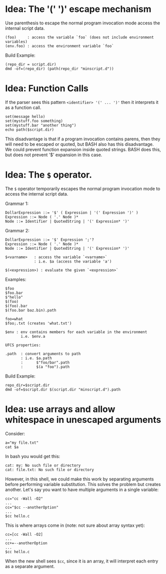 
# Idea: The '(' ')' escape mechanism

Use parenthesis to escape the normal program invocation mode access the internal script data.

```
(foo)     : access the variable `foo` (does not include environment variables)
(env.foo) : access the environment variable `foo`
```

Build Example:
```
(repo_dir = script.dir)
dmd -of=(repo_dir) (path(repo_dir "minscript.d"))
```

# Idea: Function Calls

If the parser sees this pattern `<identifier> '(' ... ')'` then it interprets it as a function call.
```
set(message hello)
set(mystuff.foo something)
set(mystuff.bar "another thing")
echo path($script.dir)
```

This disadvantage is that if a program invocation contains parens, then they will need to be escaped or quoted, but BASH also has this disadvantage.  We could prevent function expansion inside quoted strings.  BASH does this, but does not prevent '$' expansion in this case.

# Idea: The `$` operator.

The `$` operator temporarily escapes the normal program invocation mode to access the internal script data.

Grammar 1:
```
DollarExpression ::= '$' ( Expression | '(' Expression ')' )
Expression ::= Node ( '.' Node )*
Node ::= Identifier | QuotedString | '(' Expression* ')'
```
Grammar 2:
```
DollarExpression ::= '$' Expression ';'?
Expression ::= Node ( '.' Node )*
Node ::= Identifier | QuotedString | '(' Expression* ')'
```

```
$<varname>   : access the variable `<varname>`
             : i.e. $a (access the variable 'a')

$(<expression>) : evaluate the given `<expression>`

```

Examples:
```
$foo
$foo.bar
$"hello"
$(foo)
$(foo).bar
$(foo.bar baz.bin).path
```
```
foo=what
$foo;.txt (creates 'what.txt')
```


```
$env : env contains members for each variable in the environment
       i.e. $env.a

UFCS properties:

.path  : convert arguments to path
       : i.e. $a.path
       :      $"foo/bar".path
       :      $(a "foo").path

```

Build Example:
```
repo_dir=$script.dir
dmd -of=$script.dir $(script.dir "minscript.d").path
```

# Idea: use arrays and allow whitespace in unescaped arguments

Consider:
```
a="my file.txt"
cat $a
```

In bash you would get this:
```
cat: my: No such file or directory
cat: file.txt: No such file or directory
```

However, in this shell, we could make this work by separating arguments before performing variable substitution.  This solves the problem but creates another.  Let's say you want to have multiple arguments in a single variable:

```
cc="cc -Wall -O2"
...
cc="$cc --anotherOption"
...
$cc hello.c
```
This is where arrays come in (note: not sure about array syntax yet):
```
cc=[cc -Wall -O2]
...
cc+=--anotherOption
...
$cc hello.c
```

When the new shell sees `$cc`, since it is an array, it will interpret each entry as a separate argument.
